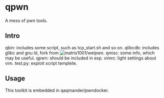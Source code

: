 # qpwn
A mess of pwn tools.

## Intro
qbin: includes some script, such as tcp_start.sh and so on.
qlibcdb: includes glibc and gnu ld, fork from ![matrix1001/welpwn](https://github.com/matrix1001/welpwn/tree/master/PwnContext/libs).
qmisc: some info, which may be useful.
qpwn: should be included in exp.
vimrc: light settings about vim.
test.py: exploit script templete.

## Usage
This toolkit is embedded in qaqmander/pwndocker.
